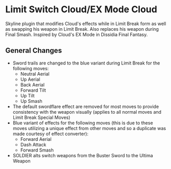 # Limit Switch Cloud/EX Mode Cloud
Skyline plugin that modifies Cloud's effects while in Limit Break form as well as swapping his weapon in Limit Break. Also replaces his weapon during Final Smash. Inspired by Cloud's EX Mode in Dissidia Final Fantasy.

## General Changes
* Sword trails are changed to the blue variant during Limit Break for the following moves:
  * Neutral Aerial
  * Up Aerial
  * Back Aerial
  * Forward Tilt
  * Up Tilt
  * Up Smash
* The default swordflare effect are removed for most moves to provide consistency with the weapon visually (applies to all normal moves and Limit Break Special Moves)
* Blue variant of effects for the following moves (this is due to these moves utilizing a unique effect from other moves and so a duplicate was made courtesy of effect converter):
  * Forward Aerial
  * Dash Attack
  * Forward Smash
* SOLDIER alts switch weapons from the Buster Sword to the Ultima Weapon
